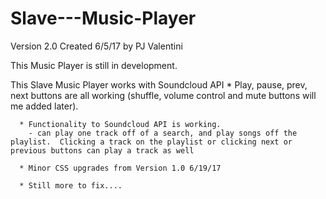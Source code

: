 # Slave---Music-Player

Version 2.0 Created 6/5/17 by PJ Valentini

This Music Player is still in development.

This Slave Music Player works with Soundcloud API
      * Play, pause, prev, next buttons are all working (shuffle, volume control
      and mute buttons will me added later).

      * Functionality to Soundcloud API is working.
        - can play one track off of a search, and play songs off the playlist.  Clicking a track on the playlist or clicking next or previous buttons can play a track as well

      * Minor CSS upgrades from Version 1.0 6/19/17

      * Still more to fix....
